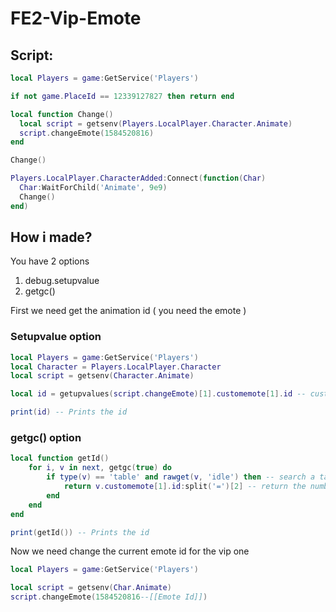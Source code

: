 # FE2-Vip-Emote

## Script:

```lua
local Players = game:GetService('Players')

if not game.PlaceId == 12339127827 then return end

local function Change()
  local script = getsenv(Players.LocalPlayer.Character.Animate)
  script.changeEmote(1584520816)
end

Change()

Players.LocalPlayer.CharacterAdded:Connect(function(Char)
  Char:WaitForChild('Animate', 9e9)
  Change()
end)
```

## How i made?

You have 2 options

1.  debug.setupvalue
2.  getgc()

First we need get the animation id ( you need the emote )

### Setupvalue option

```lua
local Players = game:GetService('Players')
local Character = Players.LocalPlayer.Character
local script = getsenv(Character.Animate)

local id = getupvalues(script.changeEmote)[1].customemote[1].id -- customemote id in animations table

print(id) -- Prints the id
```

### getgc() option

```lua
local function getId()
    for i, v in next, getgc(true) do
        if type(v) == 'table' and rawget(v, 'idle') then -- search a table that contains 'idle'
            return v.customemote[1].id:split('=')[2] -- return the number id
        end
    end
end

print(getId()) -- Prints the id
```
Now we need change the current emote id for the vip one
```lua
local Players = game:GetService('Players')

local script = getsenv(Char.Animate)
script.changeEmote(1584520816--[[Emote Id]])
```
